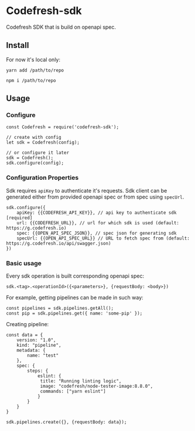 # Codefresh-sdk

Codefresh SDK that is build on openapi spec.

## Install
For now it's local only:

`yarn add /path/to/repo`

`npm i /path/to/repo`

## Usage

### Configure

```ecmascript 6
const Codefresh = require('codefresh-sdk');

// create with config
let sdk = Codefresh(config);

// or configure it later
sdk = Codefresh();
sdk.configure(config);
```

### Configuration Properties

Sdk requires `apiKey` to authenticate it's requests. Sdk client can be generated either from 
provided openapi spec or from spec using `specUrl`.

```ecmascript 6
sdk.configure({
    apiKey: {{CODEFRESH_API_KEY}}, // api key to authenticate sdk [required]
    url: {{CODEFRESH_URL}}, // url for which sdk is used (default: https://g.codefresh.io)
    spec: {{OPEN_API_SPEC_JSON}}, // spec json for generating sdk
    specUrl: {{OPEN_API_SPEC_URL}} // URL to fetch spec from (default: https://g.codefresh.io/api/swagger.json)
})
```

### Basic usage

Every sdk operation is built corresponding openapi spec: 

`sdk.<tag>.<operationId>({<parameters>}, {requestBody: <body>})`

For example, getting pipelines can be made in such way:

```ecmascript 6
const pipelines = sdk.pipelines.getAll();
const pip = sdk.pipelines.get({ name: 'some-pip' });
```

Creating pipeline:

```ecmascript 6
const data = {
    version: "1.0",
    kind: "pipeline",
    metadata: {
        name: "test"
    },
    spec: {
        steps: {
            eslint: {
             title: "Running linting logic",
             image: "codefresh/node-tester-image:8.8.0",
             commands: ["yarn eslint"]
            }
        }
    }
}

sdk.pipelines.create({}, {requestBody: data});
```
